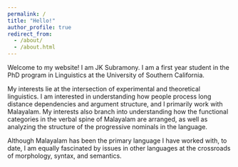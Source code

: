 ```yaml
---
permalink: /
title: "Hello!"
author_profile: true
redirect_from: 
  - /about/
  - /about.html
---
```


Welcome to my website! I am JK Subramony. I am a first year student in the PhD program in Linguistics at the University of Southern California. 

My interests lie at the intersection of experimental and theoretical linguistics. I am interested in understanding how people process long distance dependencies and argument structure, and I primarily work with Malayalam. My interests also branch into understanding how the functional categories in the verbal spine of Malayalam are arranged, as well as analyzing the structure of the progressive nominals in the language.

Although Malayalam has been the primary language I have worked with, to date, I am equally fascinated by issues in other languages at the crossroads of morphology, syntax, and semantics.
